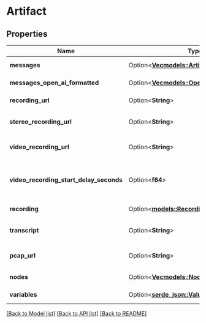 # Artifact

## Properties

Name | Type | Description | Notes
------------ | ------------- | ------------- | -------------
**messages** | Option<[**Vec<models::ArtifactMessagesInner>**](Artifact_messages_inner.md)> | These are the messages that were spoken during the call. | [optional]
**messages_open_ai_formatted** | Option<[**Vec<models::OpenAiMessage>**](OpenAIMessage.md)> | These are the messages that were spoken during the call, formatted for OpenAI. | [optional]
**recording_url** | Option<**String**> | This is the recording url for the call. To enable, set `assistant.artifactPlan.recordingEnabled`. | [optional]
**stereo_recording_url** | Option<**String**> | This is the stereo recording url for the call. To enable, set `assistant.artifactPlan.recordingEnabled`. | [optional]
**video_recording_url** | Option<**String**> | This is video recording url for the call. To enable, set `assistant.artifactPlan.videoRecordingEnabled`. | [optional]
**video_recording_start_delay_seconds** | Option<**f64**> | This is video recording start delay in ms. To enable, set `assistant.artifactPlan.videoRecordingEnabled`. This can be used to align the playback of the recording with artifact.messages timestamps. | [optional]
**recording** | Option<[**models::Recording**](Recording.md)> | This is the recording url for the call. To enable, set `assistant.artifactPlan.recordingEnabled`. | [optional]
**transcript** | Option<**String**> | This is the transcript of the call. This is derived from `artifact.messages` but provided for convenience. | [optional]
**pcap_url** | Option<**String**> | This is the packet capture url for the call. This is only available for `phone` type calls where phone number's provider is `vapi` or `byo-phone-number`. | [optional]
**nodes** | Option<[**Vec<models::NodeArtifact>**](NodeArtifact.md)> | This is the history of workflow nodes that were executed during the call. | [optional]
**variables** | Option<[**serde_json::Value**](.md)> | This is the state of variables at the end of the workflow execution. | [optional]

[[Back to Model list]](../README.md#documentation-for-models) [[Back to API list]](../README.md#documentation-for-api-endpoints) [[Back to README]](../README.md)


